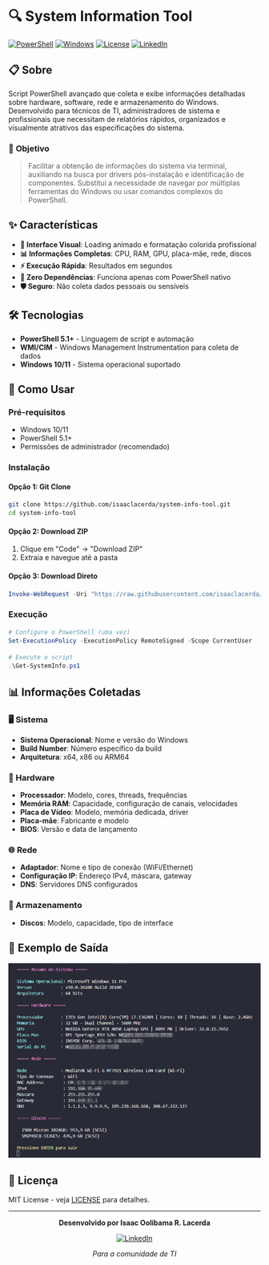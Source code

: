 # 🔍 System Information Tool

[![PowerShell](https://img.shields.io/badge/PowerShell-5.1+-blue.svg)](https://docs.microsoft.com/en-us/powershell/)
[![Windows](https://img.shields.io/badge/Windows-10%2F11-green.svg)](https://www.microsoft.com/windows)
[![License](https://img.shields.io/badge/License-MIT-yellow.svg)](LICENSE)
[![LinkedIn](https://img.shields.io/badge/LinkedIn-Isaac%20Lacerda-blue.svg)](https://www.linkedin.com/in/isaaclacerda/)

## 📋 Sobre

Script PowerShell avançado que coleta e exibe informações detalhadas sobre hardware, software, rede e armazenamento do Windows. Desenvolvido para técnicos de TI, administradores de sistema e profissionais que necessitam de relatórios rápidos, organizados e visualmente atrativos das especificações do sistema.

### 🎯 **Objetivo**

>Facilitar a obtenção de informações do sistema via terminal, auxiliando na busca por drivers pós-instalação e identificação de componentes. Substitui a necessidade de navegar por múltiplas ferramentas do Windows ou usar comandos complexos do PowerShell.

## ✨ Características

- **🎨 Interface Visual**: Loading animado e formatação colorida profissional
- **📊 Informações Completas**: CPU, RAM, GPU, placa-mãe, rede, discos
- **⚡ Execução Rápida**: Resultados em segundos
- **🔧 Zero Dependências**: Funciona apenas com PowerShell nativo
- **🛡️ Seguro**: Não coleta dados pessoais ou sensíveis


## 🛠️ Tecnologias

- **PowerShell 5.1+** - Linguagem de script e automação
- **WMI/CIM** - Windows Management Instrumentation para coleta de dados
- **Windows 10/11** - Sistema operacional suportado

## 🚀 Como Usar

### Pré-requisitos
- Windows 10/11
- PowerShell 5.1+
- Permissões de administrador (recomendado)

### Instalação

#### Opção 1: Git Clone
```bash
git clone https://github.com/isaaclacerda/system-info-tool.git
cd system-info-tool
```

#### Opção 2: Download ZIP
1. Clique em "Code" → "Download ZIP"
2. Extraia e navegue até a pasta

#### Opção 3: Download Direto
```powershell
Invoke-WebRequest -Uri "https://raw.githubusercontent.com/isaaclacerda/system-info-tool/main/Get-SystemInfo.ps1" -OutFile "Get-SystemInfo.ps1"
```

### Execução

```powershell
# Configure o PowerShell (uma vez)
Set-ExecutionPolicy -ExecutionPolicy RemoteSigned -Scope CurrentUser

# Execute o script
.\Get-SystemInfo.ps1
```

## 📊 Informações Coletadas

### 🖥️ Sistema
- **Sistema Operacional**: Nome e versão do Windows
- **Build Number**: Número específico da build
- **Arquitetura**: x64, x86 ou ARM64

### 🔧 Hardware
- **Processador**: Modelo, cores, threads, frequências
- **Memória RAM**: Capacidade, configuração de canais, velocidades
- **Placa de Vídeo**: Modelo, memória dedicada, driver
- **Placa-mãe**: Fabricante e modelo
- **BIOS**: Versão e data de lançamento

### 🌐 Rede
- **Adaptador**: Nome e tipo de conexão (WiFi/Ethernet)
- **Configuração IP**: Endereço IPv4, máscara, gateway
- **DNS**: Servidores DNS configurados

### 💾 Armazenamento
- **Discos**: Modelo, capacidade, tipo de interface

## 🎨 Exemplo de Saída

![Screenshot do Terminal](assets/informacoes.png)

## 📝 Licença

MIT License - veja [LICENSE](LICENSE) para detalhes.

---

<div align="center">

**Desenvolvido por Isaac Oolibama R. Lacerda**

[![LinkedIn](https://img.shields.io/badge/LinkedIn-Isaac%20Lacerda-blue.svg)](https://www.linkedin.com/in/isaaclacerda/)

*Para a comunidade de TI*

</div> 